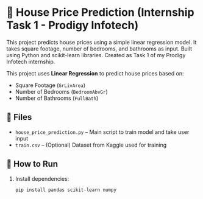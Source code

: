 # 🏡 House Price Prediction (Internship Task 1 - Prodigy Infotech)
This project predicts house prices using a simple linear regression model.
It takes square footage, number of bedrooms, and bathrooms as input.
Built using Python and scikit-learn libraries.
Created as Task 1 of my Prodigy Infotech internship.

This project uses **Linear Regression** to predict house prices based on:

- Square Footage (`GrLivArea`)
- Number of Bedrooms (`BedroomAbvGr`)
- Number of Bathrooms (`FullBath`)

## 📁 Files

- `house_price_prediction.py` – Main script to train model and take user input
- `train.csv` – (Optional) Dataset from Kaggle used for training

## 🚀 How to Run

1. Install dependencies:
   ```bash
   pip install pandas scikit-learn numpy
